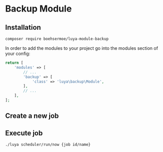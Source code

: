# Backup Module

## Installation

`composer require boehsermoe/luya-module-backup`

In order to add the modules to your project go into the modules section of your config:

```php
return [
    'modules' => [
        // ...
        'backup' => [
            'class' => 'luya\backup\Module',
        ],
        // ...
    ],
];
```

## Create a new job



## Execute job

```
./luya scheduler/run/now {job id/name}
```